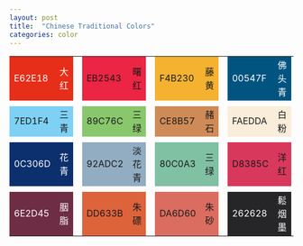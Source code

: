 ```yaml
---
layout: post
title:  "Chinese Traditional Colors"
categories: color
---
```


<table border="0" cellpadding="5" cellspacing="0">
  <tr>
    <td bgcolor="#E62E18" style="color: white;">E62E18</td>
    <td bgcolor="#E62E18" style="color: white;">大红</td>
    <td></td>
    <td bgcolor="#EB2543">EB2543</td>
    <td bgcolor="#EB2543">曙红</td>
    <td></td>
    <td bgcolor="#F4B230">F4B230</td>
    <td bgcolor="#F4B230">藤黄</td>
    <td></td>
    <td bgcolor="#00547F" style="color: white;">00547F</td>
    <td bgcolor="#00547F" style="color: white;">佛头青</td>
    <td></td>
  </tr>
  <tr height="10"></tr>
  <tr>
    <td bgcolor="#7ED1F4">7ED1F4</td>
    <td bgcolor="#7ED1F4">三青</td>
    <td></td>
    <td bgcolor="#89C76C">89C76C</td>
    <td bgcolor="#89C76C">三绿</td>
    <td></td>
    <td bgcolor="#CE8B57">CE8B57</td>
    <td bgcolor="#CE8B57">赭石</td>
    <td></td>
    <td bgcolor="#FAEDDA">FAEDDA</td>
    <td bgcolor="#FAEDDA">白粉</td>
    <td></td>
  </tr>
  <tr height="10"></tr>
  <tr>
    <td bgcolor="#0C306D" style="color: white;">0C306D</td>
    <td bgcolor="#0C306D" style="color: white;">花青</td>
    <td></td>
    <td bgcolor="#92ADC2">92ADC2</td>
    <td bgcolor="#92ADC2">淡花青</td>
    <td></td>
    <td bgcolor="#80C0A3">80C0A3</td>
    <td bgcolor="#80C0A3">三绿</td>
    <td></td>
    <td bgcolor="#D8385C">D8385C</td>
    <td bgcolor="#D8385C">洋红</td>
    <td></td>
  </tr>
  <tr height="10"></tr>
  <tr>
    <td bgcolor="#6E2D45" style="color: white;">6E2D45</td>
    <td bgcolor="#6E2D45" style="color: white;">胭脂</td>
    <td></td>
    <td bgcolor="#DD633B">DD633B</td>
    <td bgcolor="#DD633B">朱磦</td>
    <td></td>
    <td bgcolor="#DA6D60">DA6D60</td>
    <td bgcolor="#DA6D60">朱砂</td>
    <td></td>
    <td bgcolor="#262628" style="color: white;">262628</td>
    <td bgcolor="#262628" style="color: white;">鬆烟墨</td>
    <td></td>
  </tr>
</table>